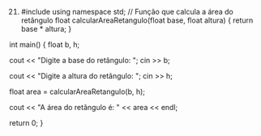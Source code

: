 21. #include using namespace std;
// Função que calcula a área do retângulo float calcularAreaRetangulo(float base, float altura) { return base * altura; }

int main() { float b, h;

cout << "Digite a base do retângulo: ";
cin >> b;

cout << "Digite a altura do retângulo: ";
cin >> h;

float area = calcularAreaRetangulo(b, h);

cout << "A área do retângulo é: " << area << endl;

return 0;
}
